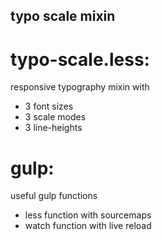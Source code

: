 ## typo scale mixin

# typo-scale.less:
responsive typography mixin with
* 3 font sizes
* 3 scale modes
* 3 line-heights

# gulp:
useful gulp functions
* less function with sourcemaps
* watch function with live reload